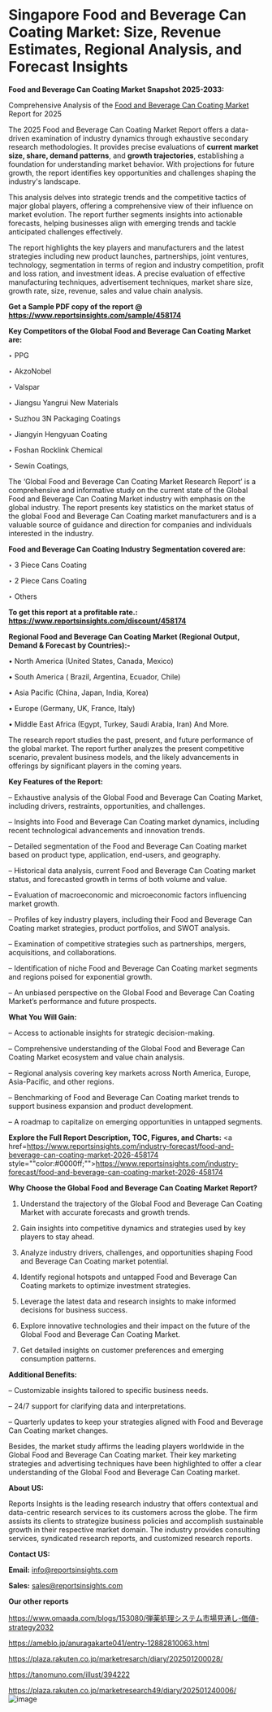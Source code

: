 # Singapore Food and Beverage Can Coating Market: Size, Revenue Estimates, Regional Analysis, and Forecast Insights

<strong>Food and Beverage Can Coating Market Snapshot 2025-2033:</strong>

Comprehensive Analysis of the <a href=https://www.reportsinsights.com/sample/458174>Food and Beverage Can Coating Market</a> Report for 2025

The 2025 Food and Beverage Can Coating Market Report offers a data-driven examination of industry dynamics through exhaustive secondary research methodologies. It provides precise evaluations of <strong>current market size, share, demand patterns</strong>, and <strong>growth trajectories</strong>, establishing a foundation for understanding market behavior. With projections for future growth, the report identifies key opportunities and challenges shaping the industry's landscape.

This analysis delves into strategic trends and the competitive tactics of major global players, offering a comprehensive view of their influence on market evolution. The report further segments insights into actionable forecasts, helping businesses align with emerging trends and tackle anticipated challenges effectively.

The report highlights the key players and manufacturers and the latest strategies including new product launches, partnerships, joint ventures, technology, segmentation in terms of region and industry competition, profit and loss ration, and investment ideas. A precise evaluation of effective manufacturing techniques, advertisement techniques, market share size, growth rate, size, revenue, sales and value chain analysis.

<strong>Get a Sample PDF copy of the report @ <a href=https://www.reportsinsights.com/sample/458174 style=color:#0000ff;>https://www.reportsinsights.com/sample/458174</a></strong>

<strong>Key Competitors of the Global Food and Beverage Can Coating Market are:</strong>

‣ PPG

‣ AkzoNobel

‣ Valspar

‣ Jiangsu Yangrui New Materials

‣ Suzhou 3N Packaging Coatings

‣ Jiangyin Hengyuan Coating

‣ Foshan Rocklink Chemical

‣ Sewin Coatings,

The ‘Global Food and Beverage Can Coating Market Research Report’ is a comprehensive and informative study on the current state of the Global Food and Beverage Can Coating Market industry with emphasis on the global industry. The report presents key statistics on the market status of the global Food and Beverage Can Coating market manufacturers and is a valuable source of guidance and direction for companies and individuals interested in the industry.

<strong>Food and Beverage Can Coating Industry Segmentation covered are:</strong>

‣ 3 Piece Cans Coating

‣ 2 Piece Cans Coating

‣ Others

<strong>To get this report at a profitable rate.: <a href=https://www.reportsinsights.com/discount/458174 style=color:#0000ff;>https://www.reportsinsights.com/discount/458174</a></strong>

<strong>Regional Food and Beverage Can Coating Market (Regional Output, Demand &amp; Forecast by Countries):-</strong>

• North America (United States, Canada, Mexico)

• South America ( Brazil, Argentina, Ecuador, Chile)

• Asia Pacific (China, Japan, India, Korea)

• Europe (Germany, UK, France, Italy)

• Middle East Africa (Egypt, Turkey, Saudi Arabia, Iran) And More.

The research report studies the past, present, and future performance of the global market. The report further analyzes the present competitive scenario, prevalent business models, and the likely advancements in offerings by significant players in the coming years.

<strong>Key Features of the Report:</strong>

– Exhaustive analysis of the Global Food and Beverage Can Coating Market, including drivers, restraints, opportunities, and challenges.

– Insights into Food and Beverage Can Coating market dynamics, including recent technological advancements and innovation trends.

– Detailed segmentation of the Food and Beverage Can Coating market based on product type, application, end-users, and geography.

– Historical data analysis, current Food and Beverage Can Coating market status, and forecasted growth in terms of both volume and value.

– Evaluation of macroeconomic and microeconomic factors influencing market growth.

– Profiles of key industry players, including their Food and Beverage Can Coating market strategies, product portfolios, and SWOT analysis.

– Examination of competitive strategies such as partnerships, mergers, acquisitions, and collaborations.

– Identification of niche Food and Beverage Can Coating market segments and regions poised for exponential growth.

– An unbiased perspective on the Global Food and Beverage Can Coating Market’s performance and future prospects.

<strong>What You Will Gain:</strong>

– Access to actionable insights for strategic decision-making.

– Comprehensive understanding of the Global Food and Beverage Can Coating Market ecosystem and value chain analysis.

– Regional analysis covering key markets across North America, Europe, Asia-Pacific, and other regions.

– Benchmarking of Food and Beverage Can Coating market trends to support business expansion and product development.

– A roadmap to capitalize on emerging opportunities in untapped segments.

<strong>Explore the Full Report Description, TOC, Figures, and Charts:</strong>
<a href=https://www.reportsinsights.com/industry-forecast/food-and-beverage-can-coating-market-2026-458174 style=""color:#0000ff;"">https://www.reportsinsights.com/industry-forecast/food-and-beverage-can-coating-market-2026-458174</a>

<strong>Why Choose the Global Food and Beverage Can Coating Market Report?</strong>

1. Understand the trajectory of the Global Food and Beverage Can Coating Market with accurate forecasts and growth trends.

2. Gain insights into competitive dynamics and strategies used by key players to stay ahead.

3. Analyze industry drivers, challenges, and opportunities shaping Food and Beverage Can Coating market potential.

4. Identify regional hotspots and untapped Food and Beverage Can Coating markets to optimize investment strategies.

5. Leverage the latest data and research insights to make informed decisions for business success.

6. Explore innovative technologies and their impact on the future of the Global Food and Beverage Can Coating Market.

7. Get detailed insights on customer preferences and emerging consumption patterns.

<strong>Additional Benefits:</strong>

– Customizable insights tailored to specific business needs.

– 24/7 support for clarifying data and interpretations.

– Quarterly updates to keep your strategies aligned with Food and Beverage Can Coating market changes.

Besides, the market study affirms the leading players worldwide in the Global Food and Beverage Can Coating market. Their key marketing strategies and advertising techniques have been highlighted to offer a clear understanding of the Global Food and Beverage Can Coating market.

<strong><strong>About US</strong>:</strong>

Reports Insights is the leading research industry that offers contextual and data-centric research services to its customers across the globe. The firm assists its clients to strategize business policies and accomplish sustainable growth in their respective market domain. The industry provides consulting services, syndicated research reports, and customized research reports.

<strong>Contact US:</strong>

<p class=><b>Email:</b> <a href=mailto:info@reportsinsights.com>info@reportsinsights.com</a></p>
<p class=><b>Sales:</b> <a href=mailto:sales@reportsinsights.com>sales@reportsinsights.com</a></p>

<strong>Our other reports</strong>

<a href=https://www.omaada.com/blogs/153080/弾薬処理システム市場見通し-価値-strategy2032>https://www.omaada.com/blogs/153080/弾薬処理システム市場見通し-価値-strategy2032</a>

<a href=https://ameblo.jp/anuragakarte041/entry-12882810063.html>https://ameblo.jp/anuragakarte041/entry-12882810063.html</a>

<a href=https://plaza.rakuten.co.jp/marketresarch/diary/202501200028/>https://plaza.rakuten.co.jp/marketresarch/diary/202501200028/</a>

<a href=https://tanomuno.com/illust/394222>https://tanomuno.com/illust/394222</a>

<a href=https://plaza.rakuten.co.jp/marketresearch49/diary/202501240006/>https://plaza.rakuten.co.jp/marketresearch49/diary/202501240006/</a>
![image](https://github.com/user-attachments/assets/d9144ac3-197a-4fcb-9703-28d1b005641f)
